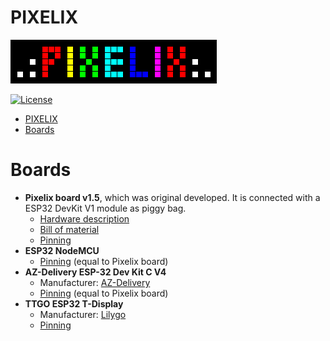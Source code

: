 # PIXELIX
![PIXELIX](../images/LogoBlack.png)

[![License](https://img.shields.io/badge/license-MIT-blue.svg)](http://choosealicense.com/licenses/mit/)

- [PIXELIX](#pixelix)
- [Boards](#boards)

# Boards

* **Pixelix board v1.5**, which was original developed. It is connected with a ESP32 DevKit V1 module as piggy bag.
  * [Hardware description](./pixelix/v1.5/ELECTRONIC.md)
  * [Bill of material](./pixelix/v1.5/BOM.md)
  * [Pinning](../../lib/HalLedMatrix/Board.h)
* **ESP32 NodeMCU**
  * [Pinning](../../lib/HalLedMatrix/Board.h) (equal to Pixelix board)
* **AZ-Delivery ESP-32 Dev Kit C V4**
  * Manufacturer: [AZ-Delivery](https://www.az-delivery.de/products/esp-32-dev-kit-c-v4)
  * [Pinning](../../lib/HalLedMatrix/Board.h) (equal to Pixelix board)
* **TTGO ESP32 T-Display**
  * Manufacturer: [Lilygo](http://www.lilygo.cn/prod_view.aspx?TypeId=50033&Id=1126&FId=t3:50033:3)
  * [Pinning](../../lib/HalTtgoTDisplay/Board.h)

